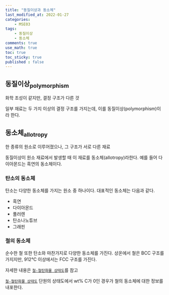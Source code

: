 ```yaml
---
title: "동질이상과 동소체"
last_modified_at: 2022-01-27
categories:
    - MSE03
tags:
    - 동질이상
    - 동소체
comments: true
use_math: true
toc: true
toc_sticky: true
published : false
---
```


## 동질이상<sub>polymorphism</sub>

<div class="notice--info">
화학 조성이 같지만, 결정 구조가 다른 것
</div>

일부 재료는 두 가지 이상의 결정 구조를 가지는데, 이를 동질이상(polymorphism)이라 한다.

## 동소체<sub>allotropy</sub>

<div class="notice--info">
한 종류의 원소로 이루어졌으나, 그 구조가 서로 다른 재료
</div>

동질이상이 원소 재료에서 발생할 때 이 재료를 동소체(allotropy)라한다. 예를 들어 다이아몬드는 흑연의 동소체이다.

### 탄소의 동소체

탄소는 다양한 동소체를 가지는 원소 중 하나이다. 대표적인 동소체는 다음과 같다.

- 흑연
- 다이아몬드
- 풀러렌
- 탄소나노튜브
- 그래핀

### 철의 동소체

순수한 철 또한 탄소와 마찬가지로 다양한 동소체를 가진다. 상온에서 철은 BCC 구조를 가지지만, 912℃ 이상에서는 FCC 구조를 가진다.

자세한 내용은 [``철-철탄화물 상태도``]()를 참고

[``철-철탄화물 상태도``]() 단원의 상태도에서 wt% C가 0인 경우가 철의 동소체에 대한 정보를 내포한다.